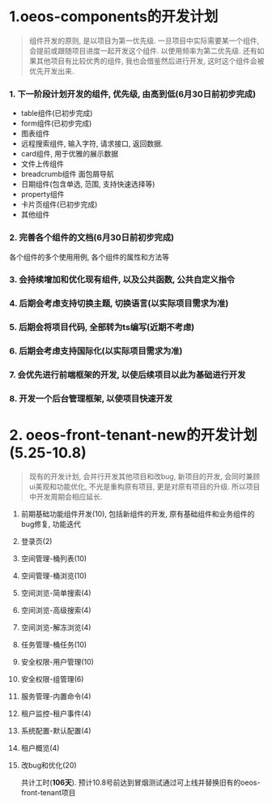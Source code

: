 # 1.oeos-components的开发计划

> 组件开发的原则, 是以项目为第一优先级. 一旦项目中实际需要某一个组件, 会提前或跟随项目进度一起开发这个组件. 以使用频率为第二优先级. 还有如果其他项目有比较优秀的组件, 我也会借鉴然后进行开发, 这时这个组件会被优先开发出来.

### 1. 下一阶段计划开发的组件, 优先级, 由高到低(6月30日前初步完成)

- table组件(已初步完成)
- form组件(已初步完成)
- 图表组件
- 远程搜索组件, 输入字符, 请求接口, 返回数据.
- card组件, 用于优雅的展示数据
- 文件上传组件
- breadcrumb组件 面包屑导航
- 日期组件(包含单选, 范围, 支持快速选择等)
- property组件
- 卡片页组件(已初步完成)
- 其他组件

### 2. 完善各个组件的文档(6月30日前初步完成)

各个组件的多个使用用例, 各个组件的属性和方法等

### 3. 会持续增加和优化现有组件, 以及公共函数, 公共自定义指令

### 4. 后期会考虑支持切换主题, 切换语言(以实际项目需求为准)

### 5. 后期会将项目代码, 全部转为ts编写(近期不考虑)

### 6. 后期会考虑支持国际化(以实际项目需求为准)

### 7. 会优先进行前端框架的开发, 以使后续项目以此为基础进行开发

### 8. 开发一个后台管理框架, 以使项目快速开发

# 2. oeos-front-tenant-new的开发计划(5.25-10.8)
  > 现有的开发计划, 会并行开发其他项目和改bug,  新项目的开发, 会同时兼顾ui美观和功能优化, 不光是重构原有项目, 更是对原有项目的升级. 所以项目中开发周期会相应延长. 
  1. 前期基础功能组件开发(10), 包括新组件的开发, 原有基础组件和业务组件的bug修复, 功能迭代
  2. 登录页(2)
  3. 空间管理-桶列表(10)
  4. 空间管理-桶浏览(10)
  5. 空间浏览-简单搜索(4)
  6. 空间浏览-高级搜索(4)
  7. 空间浏览-解冻浏览(4)
  8. 任务管理-桶任务(10)
  9. 安全权限-用户管理(10)
  10. 安全权限-组管理(6)
  11. 服务管理-内置命令(4)
  12. 租户监控-租户事件(4)
  13. 系统配置-默认配置(4)
  14. 租户概览(4)
  15. 改bug和优化(20)

      共计工时(<b>106天</b>). 预计10.8号前达到冒烟测试通过可上线并替换旧有的oeos-front-tenant项目
